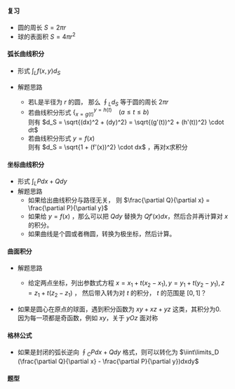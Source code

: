 #### 复习
- 圆的周长 $S = 2\pi r$
- 球的表面积 $S = 4\pi r^2$


#### 弧长曲线积分
- 形式 $\int_L f(x,y) d_S$ 

- 解题思路
  - 若L是半径为 $r$ 的圆， 那么 $\oint_L d_S$ 等于圆的周长 $2\pi r$
  - 若曲线积分形式  $\{_{x = g(t)}^{y=h(t)} ~~~~ (a \le t \le b)$ <br> 
    则有 $d_S = \sqrt{(dx)^2 + (dy)^2} = \sqrt{(g'(t))^2 + (h'(t))^2} \cdot dt$ 
  - 若曲线积分形式 $y=f(x)$ <br> 
    则有 $d_S = \sqrt{1 + (f'(x))^2} \cdot dx$ ，再对x求积分


#### 坐标曲线积分
- 形式 $\int_L Pdx + Qdy$
- 解题思路
  - 如果给出曲线积分与路径无关， 则 $\frac{\partial Q}{\partial x} = \frac{\partial P}{\partial y}$
  - 如果给 $y=f(x)$ ，那么可以把 $Qdy$ 替换为 $Qf'(x)dx$，然后合并再计算对 $x$ 的积分。
  - 如果曲线是个圆或者椭圆，转换为极坐标，然后计算。

#### 曲面积分

- 解题思路
  - 给定两点坐标，列出参数式方程 $x = x_1 + t(x_2-x_1), y = y_1 + t(y_2-y_1), z = z_1 + t(z_2-z_1)$ ， 然后带入转为对 $t$ 的积分， $t$ 的范围是 $[0,1]$？

- 如果是圆心在原点的球面，遇到积分函数为 $xy + xz + yz$ 这类，其积分为0. 因为每一项都是奇函数，例如 $xy$，关于 $yOz$ 面对称

#### 格林公式
- 如果是封闭的弧长逆向 $\oint_C Pdx + Qdy$ 格式，则可以转化为 $\iint\limits_D (\frac{\partial Q}{\partial x} - \frac{\partial P}{\partial y})dxdy$




#### 题型
